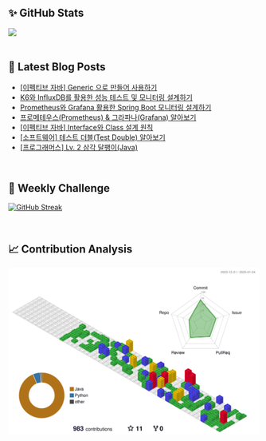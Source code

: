## ✨ GitHub Stats
<div>
	<img src="https://github-readme-stats.vercel.app/api?username=rowing0328&count_private=true"/>
</div>

<br/>

<!-- START_CUSTOM_SECTION -->
## 📕 Latest Blog Posts

- [[이펙티브 자바] Generic 으로 만들어 사용하기](https://dev-rowing.tistory.com/21)
- [K6와 InfluxDB를 활용한 성능 테스트 및 모니터링 설계하기](https://dev-rowing.tistory.com/20)
- [Prometheus와 Grafana 활용한 Spring Boot 모니터링 설계하기](https://dev-rowing.tistory.com/19)
- [프로메테우스(Prometheus) &amp; 그라파나(Grafana) 알아보기](https://dev-rowing.tistory.com/17)
- [[이펙티브 자바] Interface와 Class 설계 원칙](https://dev-rowing.tistory.com/16)
- [[소프트웨어] 테스트 더블(Test Double) 알아보기](https://dev-rowing.tistory.com/15)
- [[프로그래머스] Lv. 2 삼각 달팽이(Java)](https://dev-rowing.tistory.com/14)

<!-- END_CUSTOM_SECTION -->

<br/>

## 🏃 Weekly Challenge
[![GitHub Streak](https://streak-stats.demolab.com?user=rowing0328&theme=dark&mode=weekly)](https://git.io/streak-stats)

<br/>

## 📈 Contribution Analysis
![gitblock version](profile-3d-contrib/profile-gitblock.svg)
